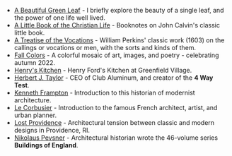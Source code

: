 * [A Beautiful Green Leaf](https://dougvos.notion.site/A-Beautiful-Green-Leaf-15f958fe15974ed3b1565f8315d2336b) - I briefly explore the beauty of a single leaf, and the power of one life well lived. 
* [A Little Book of the Christian Life](https://dougvos.notion.site/A-Little-Book-on-the-Christian-Life-cfd382ddab2942bdad7d981ffdba4bc3) - Booknotes on John Calvin's classic little book. 
* [A Treatise of the Vocations](https://dougvos.notion.site/A-Treatise-of-the-Vocations-cad5b9b2c146495ea966ba98dc148e9d) - William Perkins' classic work (1603) on the callings or vocations or men, with the sorts and kinds of them.
* [Fall Colors](https://dougvos.wordpress.com/2022/10/03/fall-colors/) - A colorful mosaic of art, images, and poetry - celebrating autumn 2022.
* [Henry's Kitchen](https://dougvos.wordpress.com/2022/10/02/henrys-kitchen/) - Henry Ford's Kitchen at Greenfield Village.
* [Herbert J. Taylor](https://dougvos.wordpress.com/2022/09/30/herbert-j-taylor/) - CEO of Club Aluminum, and creator of the **4 Way Test**.
* [Kenneth Frampton](https://dougvos.wordpress.com/2022/09/30/kenneth-frampton/) - Introduction to this historian of modernist architecture.
* [Le Corbusier](https://dougvos.wordpress.com/2022/09/30/le-corbusier/) - Introduction to the famous French architect, artist, and urban planner.
* [Lost Providence](https://dougvos.wordpress.com/2022/10/01/lost-providence/) - Architectural tension between classic and modern designs in Providence, RI.
* [Nikolaus Pevsner](https://dougvos.wordpress.com/2022/09/30/nikolaus-pevsner/) - Architectural historian wrote the 46-volume series **Buildings of England**. 
